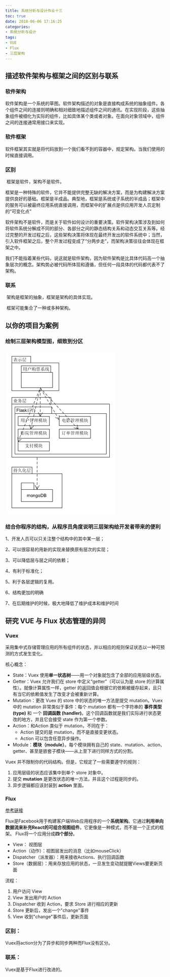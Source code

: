 ```yaml
---
title: 系统分析与设计作业十三
toc: true
date: 2018-06-06 17:16:25
categories:
- 系统分析与设计
tags:
- VUE
- Flux
- 三层架构
---
```


## 描述软件架构与框架之间的区别与联系

### 软件架构

软件架构是一个系统的草图。软件架构描述的对象是直接构成系统的抽象组件。各个组件之间的连接则明确和相对细致地描述组件之间的通讯。在实现阶段，这些抽象组件被细化为实际的组件，比如具体某个类或者对象。在面向对象领域中，组件之间的连接通常用接口来实现。

### 软件框架

软件框架其实就是将代码放到一个我们看不到的容器中，规定架构。当我们使用的时候直接调用。

### 区别

​	框架是软件，架构不是软件。

​	框架是一种特殊的软件，它并不能提供完整无缺的解决方案，而是为构建解决方案提供良好的基础。框架是半成品。典型地，框架是系统或子系统的半成品；框架中的服务可以被最终应用系统直接调用，而框架中的扩展点是供应用开发人员定制的“可变化点”

​	软件架构不是软件，而是关于软件如何设计的重要决策。软件架构决策涉及到如何将软件系统分解成不同的部分、各部分之间的静态结构关系和动态交互关系等。经过完整的开发过程之后，这些架构决策将体现在最终开发出的软件系统中；当然，引入软件框架之后，整个开发过程变成了“分两步走”，而架构决策往往会体现在框架之中。

​	我们不能指着某些代码，说这就是软件架构，因为软件架构是比具体代码高一个抽象层次的概念。架构势必被代码所体现和遵循，但任何一段具体的代码都代表不了架构。

### 联系

​	架构是框架的抽象，框架是架构的具体实现。

​	框架可能集合了一种或多种架构。

## 以你的项目为案例

### 绘制三层架构模型图，细致到分区

![](/images/lesson13_1.png)

### 结合你程序的结构，从程序员角度说明三层架构给开发者带来的便利

1、开发人员可以只关注整个结构中的其中某一层；

2、可以很容易的用新的实现来替换原有层次的实现；

3、可以降低层与层之间的依赖；

4、有利于标准化；

5、利于各层逻辑的复用。

6、结构更加的明确

7、在后期维护的时候，极大地降低了维护成本和维护时间

## 研究 VUE 与 Flux 状态管理的异同

### Vuex

采用集中式存储管理应用的所有组件的状态，并以相应的规则保证状态以一种可预测的方式发生变化。

核心概念：

- State：Vuex 使用**单一状态树**——用一个对象就包含了全部的应用层级状态。
- Getter：Vuex 允许我们在 store 中定义“getter”（可以认为是 store 的计算属性）。就像计算属性一样，getter 的返回值会根据它的依赖被缓存起来，且只有当它的依赖值发生了改变才会被重新计算。
- Mutation：更改 Vuex 的 store 中的状态的唯一方法是提交 mutation。Vuex 中的 mutation 非常类似于事件：每个 mutation 都有一个字符串的 **事件类型 (type)** 和 一个 **回调函数 (handler)**。这个回调函数就是我们实际进行状态更改的地方，并且它会接受 state 作为第一个参数。
- Action：和Action 类似于 mutation，不同在于：
  - Action 提交的是 mutation，而不是直接变更状态。
  - Action 可以包含任意异步操作。
- Module：**模块（module）**。每个模块拥有自己的 state、mutation、action、getter、甚至是嵌套子模块——从上至下进行同样方式的分割。

Vuex 并不限制你的代码结构。但是，它规定了一些需要遵守的规则：

1. 应用层级的状态应该集中到单个 store 对象中。
2. 提交 **mutation** 是更改状态的唯一方法，并且这个过程是同步的。
3. 异步逻辑都应该封装到 **action** 里面。

### Flux

[参考链接](https://blog.csdn.net/u010644262/article/details/79443567)

Flux是Facebook用于构建客户端Web应用程序的一个**系统架构**。它通过**利用单向数据流来补充React的可组合视图组件**。它更像是一种模式，而不是一个正式的框架。
Flux将一个应用分成**四个部分**。

- View： 视图层 
- Action（动作）：视图层发出的消息（比如mouseClick） 
- Dispatcher（派发器）：用来接收Actions、执行回调函数
- Store（数据层）：用来存放应用的状态，一旦发生变动就提醒Views要更新页面

流程：

1. 用户访问 View
2. View 发出用户的 Action
3. Dispatcher 收到 Action，要求 Store 进行相应的更新
4. Store 更新后，发出一个"change"事件
5. View 收到"change"事件后，更新页面

### 区别：

Vuex将action分为了异步和同步两种而Flux没有区分。

### 联系：

Vuex是基于Flux进行改进的。